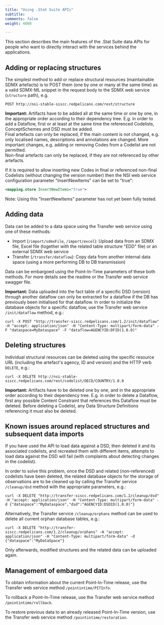 ```yaml
---
title: "Using .Stat Suite APIs"
subtitle: 
comments: false
weight: 4000

---
```


This section describes the main features of the .Stat Suite data APIs for people who want to directly interact with the services behind the applications.  

## Adding or replacing structures

The simplest method to add or replace structural resources (maintainable SDMX artefacts) is to POST them (one by one or many at the same time) as a valid SDMX-ML snippet in the request body to the SDMX web service (`structure` path), e.g.

```
POST http://nsi-stable-siscc.redpelicans.com/rest/structure
```

**Important:** Artifacts have to be added all at the same time or one by one, in the appropriate order according to their dependency tree. E.g. in order to add a Dataflow, first or at least at the same time the referenced Codelists, ConceptSchemes and DSD must be added.   
Final artefacts can only be replaced, if the main content is not changed, e.g. only localised names, descriptions and annotations are changed. More important changes, e.g. adding or removing Codes from a Codelist are not permitted.  
Non-final artefacts can only be replaced, if they are not referenced by other artefacts.

If it is required to allow inserting new Codes in final or referenced non-final Codelists (without changing the version number) then the NSI web service configuration parameter "InsertNewItems" can be set to "true": 

```xml
<mapping.store InsertNewItems="true">
```

Note: Using this "InsertNewItems" parameter has not yet been fully tested.


## Adding data

Data can be added to a data space using the Transfer web service using one of these methods:
- Import (`/import/sdmxFile`, `/import/excel`): Upload data from an SDMX file, Excel file (together with the related table structure "EDD" file) or an external SDMX web service
- Transfer (`/transfer/dataflow`): Copy data from another internal data space (using a more performing DB to DB transmission)

Data can be embargoed using the Point-In-Time parameters of these both methods. For more details see the readme or the Transfer web service swagger file.

**Important:** 
Data uploaded into the fact table of a specific DSD (version) through another dataflow can only be extracted for a dataflow if the DB has previously been initialised for that dataflow. In order to initialize the database objects for a specific dataflow, use the Transfer web service `/init/dataflow` method, e.g.:

```
curl -X POST "http://transfer-siscc.redpelicans.com/1.2/init/dataflow" -H "accept: application/json" -H "Content-Type: multipart/form-data" -F "dataspace=MyDataspace" -F "dataflow=AGENCYID:DFID(1.0.0)"
```

## Deleting structures

Individual structural resources can be deleted using the specific resource URL (including the artefact's agency, ID and version) and the HTTP verb `DELETE`, e.g.:

```
curl -X DELETE http://nsi-stable-siscc.redpelicans.com/rest/codelist/OECD/COUNTRY/1.0.0
```

**Important:** Artifacts have to be deleted one by one, and in the appropriate order according to their dependency tree. E.g. in order to delete a Dataflow, first any possible Content Constraint that references this Dataflow must be deleted. Before deleting a Codelist, any Data Structure Definitions referencing it must also be deleted.

## Known issues around replaced structures and subsequent data imports

If you have used the API to load data against a DSD, then deleted it and its associated codelists, and recreated them with different items, attempts to load data against the DSD will fail (with complaints about detecting changes in the codelist).

In order to solve this problem, once the DSD and related (non-referenced) codelists have been deleted, the related database objects for the storage of observations are to be cleaned up by calling the Transfer service `/cleanup/dsd` method with the appropriate parameters, e.g.:

```
curl -X DELETE "http://transfer-siscc.redpelicans.com/1.2/cleanup/dsd" -H "accept: application/json" -H "Content-Type: multipart/form-data" -d {"dataspace":"MyDataspace","dsd":"AGENCYID:DSDID(1.0.0)"}
```

Alternatively, the Transfer service `/cleanup/orphans` method can be used to delete all current orphan database tables, e.g.:

```
curl -X DELETE "http://transfer-siscc.redpelicans.com/1.2/cleanup/orphans" -H "accept: application/json" -H "Content-Type: multipart/form-data" -d {"dataspace":"MyDataSpace"}
```

Only afterwards, modified structures and the related data can be uploaded again.

## Management of embargoed data

To obtain information about the current Point-In-Time release, use the Transfer web service method `/pointintime​/PITInfo`.

To rollback a Point-In-Time release, use the Transfer web service method `​/pointintime​/rollback`.

To restore previous data to an already released Point-In-Time version, use the Transfer web service method `​/pointintime​/restoration`.
